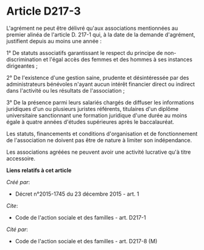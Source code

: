 # Article D217-3

L'agrément ne peut être délivré qu'aux associations mentionnées au premier alinéa de l'article D. 217-1 qui, à la date de la
demande d'agrément, justifient depuis au moins une année : 

1° De statuts associatifs garantissant le respect du principe de non-discrimination et l'égal accès des femmes et des hommes
à ses instances dirigeantes ; 

2° De l'existence d'une gestion saine, prudente et désintéressée par des administrateurs bénévoles n'ayant aucun intérêt
financier direct ou indirect dans l'activité ou les résultats de l'association ; 

3° De la présence parmi leurs salariés chargés de diffuser les informations juridiques d'un ou plusieurs juristes référents,
titulaires d'un diplôme universitaire sanctionnant une formation juridique d'une durée au moins égale à quatre années
d'études supérieures après le baccalauréat. 

Les statuts, financements et conditions d'organisation et de fonctionnement de l'association ne doivent pas être de nature à
limiter son indépendance. 

Les associations agréées ne peuvent avoir une activité lucrative qu'à titre accessoire.

**Liens relatifs à cet article**

_Créé par_:

  - Décret n°2015-1745 du 23 décembre 2015 - art. 1

_Cite_:

  - Code de l'action sociale et des familles - art. D217-1

_Cité par_:

  - Code de l'action sociale et des familles - art. D217-8 (M)
